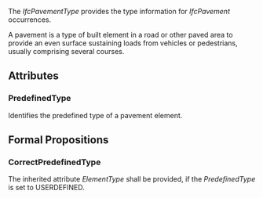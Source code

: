 The _IfcPavementType_ provides the type information for _IfcPavement_ occurrences.

<!-- end of short definition -->

A pavement is a type of built element in a road or other paved area to provide an even surface sustaining loads from vehicles or pedestrians, usually comprising several courses.

## Attributes

### PredefinedType
Identifies the predefined type of a pavement element.

## Formal Propositions

### CorrectPredefinedType
The inherited attribute _ElementType_ shall be provided, if the _PredefinedType_ is set to USERDEFINED.

